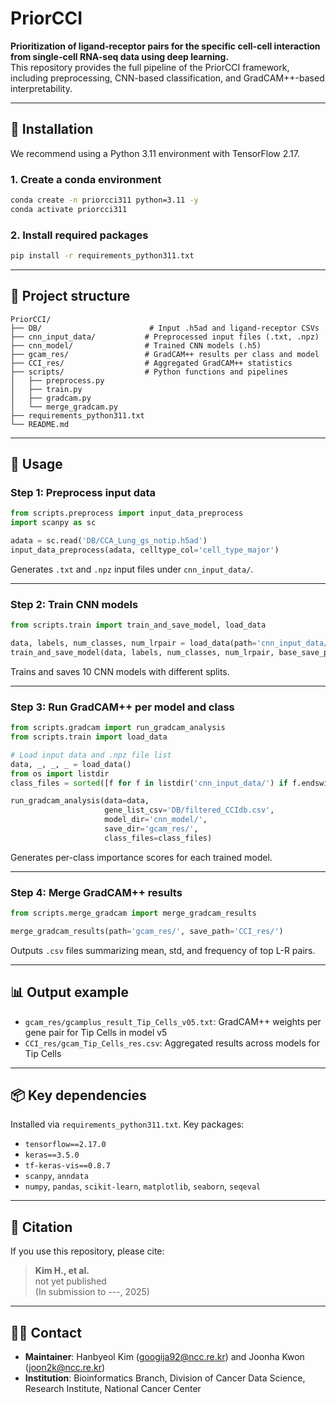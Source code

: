 # PriorCCI

**Prioritization of ligand-receptor pairs for the specific cell-cell interaction from single-cell RNA-seq data using deep learning.**  
This repository provides the full pipeline of the PriorCCI framework, including preprocessing, CNN-based classification, and GradCAM++-based interpretability.

---

## 🔧 Installation

We recommend using a Python 3.11 environment with TensorFlow 2.17.

### 1. Create a conda environment
```bash
conda create -n priorcci311 python=3.11 -y
conda activate priorcci311
```

### 2. Install required packages
```bash
pip install -r requirements_python311.txt
```

---

## 📁 Project structure

```
PriorCCI/
├── DB/                        # Input .h5ad and ligand-receptor CSVs
├── cnn_input_data/           # Preprocessed input files (.txt, .npz)
├── cnn_model/                # Trained CNN models (.h5)
├── gcam_res/                 # GradCAM++ results per class and model
├── CCI_res/                  # Aggregated GradCAM++ statistics
├── scripts/                  # Python functions and pipelines
│   ├── preprocess.py
│   ├── train.py
│   ├── gradcam.py
│   └── merge_gradcam.py
├── requirements_python311.txt
└── README.md
```

---

## 🧬 Usage

### Step 1: Preprocess input data

```python
from scripts.preprocess import input_data_preprocess
import scanpy as sc

adata = sc.read('DB/CCA_Lung_gs_notip.h5ad')
input_data_preprocess(adata, celltype_col='cell_type_major')
```

Generates `.txt` and `.npz` input files under `cnn_input_data/`.

---

### Step 2: Train CNN models

```python
from scripts.train import train_and_save_model, load_data

data, labels, num_classes, num_lrpair = load_data(path='cnn_input_data/')
train_and_save_model(data, labels, num_classes, num_lrpair, base_save_path='cnn_model/')
```

Trains and saves 10 CNN models with different splits.

---

### Step 3: Run GradCAM++ per model and class

```python
from scripts.gradcam import run_gradcam_analysis
from scripts.train import load_data

# Load input data and .npz file list
data, _, _, _ = load_data()
from os import listdir
class_files = sorted([f for f in listdir('cnn_input_data/') if f.endswith('.npz')])

run_gradcam_analysis(data=data,
                     gene_list_csv='DB/filtered_CCIdb.csv',
                     model_dir='cnn_model/',
                     save_dir='gcam_res/',
                     class_files=class_files)
```

Generates per-class importance scores for each trained model.

---

### Step 4: Merge GradCAM++ results

```python
from scripts.merge_gradcam import merge_gradcam_results

merge_gradcam_results(path='gcam_res/', save_path='CCI_res/')
```

Outputs `.csv` files summarizing mean, std, and frequency of top L-R pairs.

---

## 📊 Output example

- `gcam_res/gcamplus_result_Tip_Cells_v05.txt`: GradCAM++ weights per gene pair for Tip Cells in model v5
- `CCI_res/gcam_Tip_Cells_res.csv`: Aggregated results across models for Tip Cells

---

## 📦 Key dependencies

Installed via `requirements_python311.txt`. Key packages:

- `tensorflow==2.17.0`
- `keras==3.5.0`
- `tf-keras-vis==0.8.7`
- `scanpy`, `anndata`
- `numpy`, `pandas`, `scikit-learn`, `matplotlib`, `seaborn`, `seqeval`

---

## 📌 Citation

If you use this repository, please cite:

> **Kim H., et al.**  
> not yet published  
> (In submission to ---, 2025)

---

## 🧑‍💻 Contact

- **Maintainer**: Hanbyeol Kim (googija92@ncc.re.kr) and Joonha Kwon (joon2k@ncc.re.kr)
- **Institution**: Bioinformatics Branch, Division of Cancer Data Science, Research Institute, National Cancer Center
